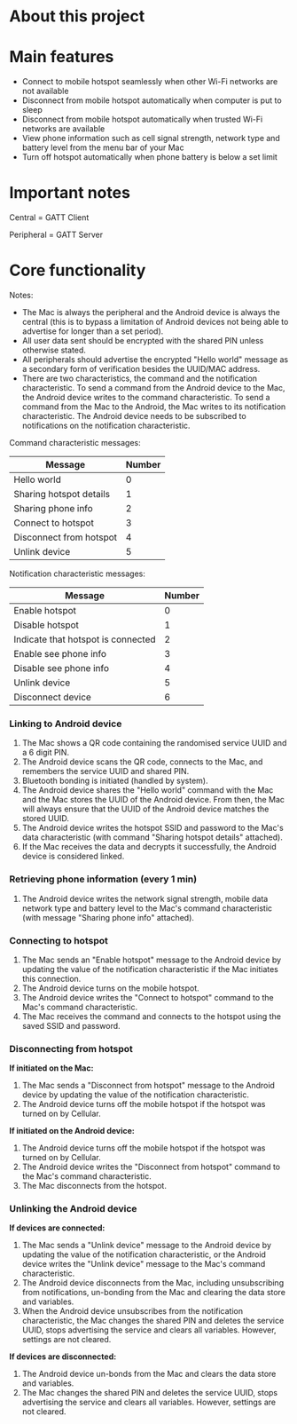 # About this project

# Main features

*   Connect to mobile hotspot seamlessly when other Wi-Fi networks are not available
*   Disconnect from mobile hotspot automatically when computer is put to sleep
*   Disconnect from mobile hotspot automatically when trusted Wi-Fi networks are available
*   View phone information such as cell signal strength, network type and battery level from the menu bar of your Mac
*   Turn off hotspot automatically when phone battery is below a set limit

# Important notes

Central = GATT Client

Peripheral = GATT Server

# Core functionality

Notes:

*   The Mac is always the peripheral and the Android device is always the central (this is to bypass a limitation of Android devices not being able to advertise for longer than a set period).
*   All user data sent should be encrypted with the shared PIN unless otherwise stated.
*   All peripherals should advertise the encrypted "Hello world" message as a secondary form of verification besides the UUID/MAC address.
*   There are two characteristics, the command and the notification characteristic. To send a command from the Android device to the Mac, the Android device writes to the command characteristic. To send a command from the Mac to the Android, the Mac writes to its notification characteristic. The Android device needs to be subscribed to notifications on the notification characteristic.

Command characteristic messages:

| **Message** | **Number** |
| ---| --- |
| Hello world | 0 |
| Sharing hotspot details | 1 |
| Sharing phone info | 2 |
| Connect to hotspot | 3 |
| Disconnect from hotspot | 4 |
| Unlink device | 5 |

Notification characteristic messages:

| **Message** | **Number** |
| ---| --- |
| Enable hotspot | 0 |
| Disable hotspot | 1 |
| Indicate that hotspot is connected | 2 |
| Enable see phone info | 3 |
| Disable see phone info | 4 |
| Unlink device | 5 |
| Disconnect device | 6 |

### Linking to Android device

1. The Mac shows a QR code containing the randomised service UUID and a 6 digit PIN.
2. The Android device scans the QR code, connects to the Mac, and remembers the service UUID and shared PIN.
3. Bluetooth bonding is initiated (handled by system).
4. The Android device shares the "Hello world" command with the Mac and the Mac stores the UUID of the Android device. From then, the Mac will always ensure that the UUID of the Android device matches the stored UUID.
5. The Android device writes the hotspot SSID and password to the Mac's data characteristic (with command "Sharing hotspot details" attached).
6. If the Mac receives the data and decrypts it successfully, the Android device is considered linked.

### Retrieving phone information (every 1 min)

1. The Android device writes the network signal strength, mobile data network type and battery level to the Mac's command characteristic (with message "Sharing phone info" attached).

### Connecting to hotspot

1. The Mac sends an "Enable hotspot" message to the Android device by updating the value of the notification characteristic if the Mac initiates this connection.
2. The Android device turns on the mobile hotspot.
3. The Android device writes the "Connect to hotspot" command to the Mac's command characteristic.
4. The Mac receives the command and connects to the hotspot using the saved SSID and password.

### Disconnecting from hotspot

**If initiated on the Mac:**

1. The Mac sends a "Disconnect from hotspot" message to the Android device by updating the value of the notification characteristic.
2. The Android device turns off the mobile hotspot if the hotspot was turned on by Cellular.

**If initiated on the Android device:**

1. The Android device turns off the mobile hotspot if the hotspot was turned on by Cellular.
2. The Android device writes the "Disconnect from hotspot" command to the Mac's command characteristic.
3. The Mac disconnects from the hotspot.

### Unlinking the Android device

**If devices are connected:**

1. The Mac sends a "Unlink device" message to the Android device by updating the value of the notification characteristic, or the Android device writes the "Unlink device" message to the Mac's command characteristic.
2. The Android device disconnects from the Mac, including unsubscribing from notifications, un-bonding from the Mac and clearing the data store and variables.
3. When the Android device unsubscribes from the notification characteristic, the Mac changes the shared PIN and deletes the service UUID, stops advertising the service and clears all variables. However, settings are not cleared.

**If devices are disconnected:**

1. The Android device un-bonds from the Mac and clears the data store and variables.
2. The Mac changes the shared PIN and deletes the service UUID, stops advertising the service and clears all variables. However, settings are not cleared.
